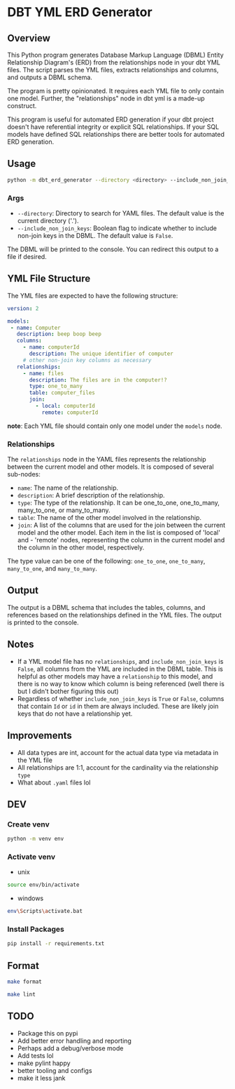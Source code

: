 # DBT YML ERD Generator

## Overview

This Python program generates Database Markup Language (DBML) Entity Relationship Diagram's (ERD) from the relationships node in your dbt YML files. The script parses the YML files, extracts relationships and columns, and outputs a DBML schema.

The program is pretty opinionated. It requires each YML file to only contain one model. Further, the "relationships" node in dbt yml is a made-up construct.

This program is useful for automated ERD generation if your dbt project doesn't have referential integrity or explicit SQL relationships. If your SQL models have defined SQL relationships there are better tools for automated ERD generation.

## Usage

```bash
python -m dbt_erd_generator --directory <directory> --include_non_join_keys <True/False>
```

### Args

- `--directory`: Directory to search for YAML files. The default value is the current directory ('.').
- `--include_non_join_keys`: Boolean flag to indicate whether to include non-join keys in the DBML. The default value is `False`.

The DBML will be printed to the console. You can redirect this output to a file if desired.

## YML File Structure

The YML files are expected to have the following structure:

```yml
version: 2

models:
 - name: Computer
   description: beep boop beep
   columns:
     - name: computerId
       description: The unique identifier of computer
     # other non-join key columns as necessary
   relationships:
     - name: files
       description: The files are in the computer!?
       type: one_to_many
       table: computer_files
       join:
         - local: computerId
           remote: computerId
```

**note**: Each YML file should contain only one model under the `models` node.

### Relationships

The `relationships` node in the YAML files represents the relationship between the current model and other models. It is composed of several sub-nodes:

- `name`: The name of the relationship.
- `description`: A brief description of the relationship.
- `type`: The type of the relationship. It can be one_to_one, one_to_many, many_to_one, or many_to_many.
- `table`: The name of the other model involved in the relationship.
- `join`: A list of the columns that are used for the join between the current model and the other model. Each item in the list is composed of 'local' and - 'remote' nodes, representing the column in the current model and the column in the other model, respectively.

The type value can be one of the following: `one_to_one`, `one_to_many`, `many_to_one`, and `many_to_many`.

## Output

The output is a DBML schema that includes the tables, columns, and references based on the relationships defined in the YML files. The output is printed to the console.

## Notes

- If a YML model file has no `relationships`, and `include_non_join_keys` is `False`, all columns from the YML are included in the DBML table. This is helpful as other models may have a `relationship` to this model, and there is no way to know which column is being referenced (well there is but I didn't bother figuring this out)
- Regardless of whether `include_non_join_keys` is `True` or `False`, columns that contain `Id` or `id` in them are always included. These are likely join keys that do not have a relationship yet.

## Improvements

- All data types are int, account for the actual data type via metadata in the YML file
- All relationships are 1:1, account for the cardinality via the relationship `type`
- What about `.yaml` files lol

## DEV

### Create venv

```bash
python -m venv env
```

### Activate venv

- unix

```bash
source env/bin/activate
```

- windows

```bash
env\Scripts\activate.bat
```

### Install Packages

```bash
pip install -r requirements.txt
```

## Format

```bash
make format
```

```bash
make lint
```

## TODO

- Package this on pypi
- Add better error handling and reporting
- Perhaps add a debug/verbose mode
- Add tests lol
- make pylint happy
- better tooling and configs
- make it less jank
